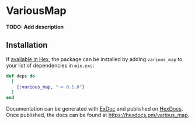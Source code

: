 # VariousMap

**TODO: Add description**

## Installation

If [available in Hex](https://hex.pm/docs/publish), the package can be installed
by adding `various_map` to your list of dependencies in `mix.exs`:

```elixir
def deps do
  [
    {:various_map, "~> 0.1.0"}
  ]
end
```

Documentation can be generated with [ExDoc](https://github.com/elixir-lang/ex_doc)
and published on [HexDocs](https://hexdocs.pm). Once published, the docs can
be found at <https://hexdocs.pm/various_map>.

